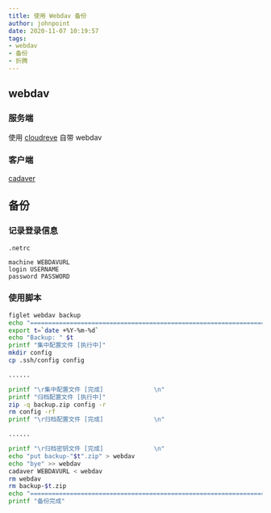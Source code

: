 ```yaml
---
title: 使用 Webdav 备份
author: johnpoint
date: 2020-11-07 10:19:57
tags:
- webdav
- 备份
- 折腾
---
```


## webdav

### 服务端

使用 [cloudreve](https://cloudreve.org/) 自带 webdav 

### 客户端

[cadaver](http://www.webdav.org/cadaver/)

## 备份

### 记录登录信息

`.netrc`
```
machine WEBDAVURL
login USERNAME
password PASSWORD
```

### 使用脚本

```bash
figlet webdav backup
echo "=========================================================================="
export t=`date +%Y-%m-%d`
echo "Backup: " $t
printf "集中配置文件 [执行中]"
mkdir config
cp .ssh/config config

......

printf "\r集中配置文件 [完成]              \n"
printf "归档配置文件 [执行中]"
zip -q backup.zip config -r
rm config -rf
printf "\r归档配置文件 [完成]              \n"

......

printf "\r归档密钥文件 [完成]              \n"
echo "put backup-"$t".zip" > webdav
echo "bye" >> webdav
cadaver WEBDAVURL < webdav
rm webdav
rm backup-$t.zip
echo "=========================================================================="
printf "备份完成"
```